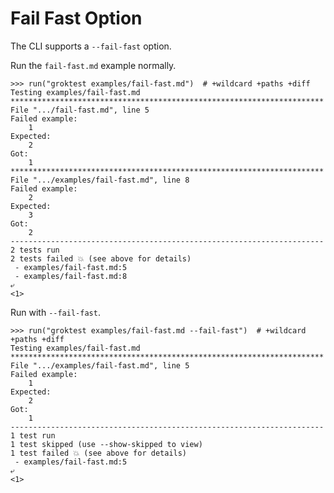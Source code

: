 # Fail Fast Option

The CLI supports a `--fail-fast` option.

Run the `fail-fast.md` example normally.

    >>> run("groktest examples/fail-fast.md")  # +wildcard +paths +diff
    Testing examples/fail-fast.md
    **********************************************************************
    File ".../fail-fast.md", line 5
    Failed example:
        1
    Expected:
        2
    Got:
        1
    **********************************************************************
    File ".../examples/fail-fast.md", line 8
    Failed example:
        2
    Expected:
        3
    Got:
        2
    ----------------------------------------------------------------------
    2 tests run
    2 tests failed 💥 (see above for details)
     - examples/fail-fast.md:5
     - examples/fail-fast.md:8
    ⤶
    <1>

Run with `--fail-fast`.

    >>> run("groktest examples/fail-fast.md --fail-fast")  # +wildcard +paths +diff
    Testing examples/fail-fast.md
    **********************************************************************
    File ".../examples/fail-fast.md", line 5
    Failed example:
        1
    Expected:
        2
    Got:
        1
    ----------------------------------------------------------------------
    1 test run
    1 test skipped (use --show-skipped to view)
    1 test failed 💥 (see above for details)
     - examples/fail-fast.md:5
    ⤶
    <1>
